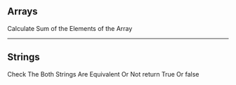 <h2>Arrays</h2>
<p>Calculate Sum of the Elements of the Array</p>
<hr>
<h2>Strings</h2>
<p>Check The Both Strings Are Equivalent Or Not return True Or false</p>
